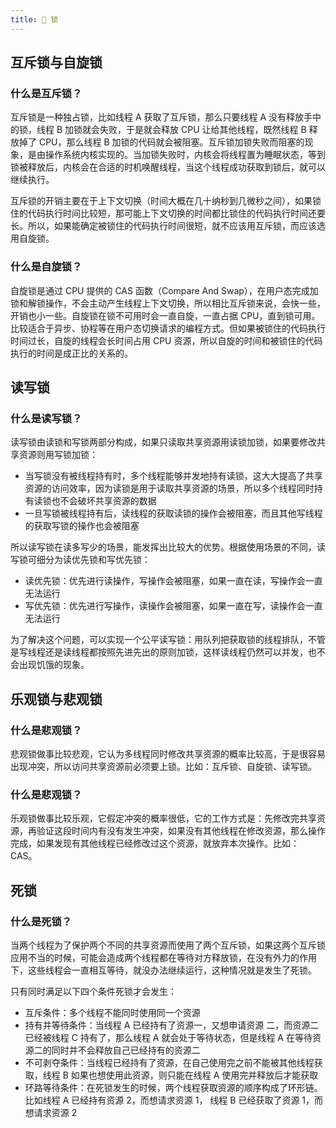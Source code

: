 ```yaml
---
title: 🧟 锁
---
```


## 互斥锁与自旋锁

### 什么是互斥锁？

互斥锁是一种独占锁，比如线程 A 获取了互斥锁，那么只要线程 A 没有释放手中的锁，线程 B 加锁就会失败，于是就会释放 CPU 让给其他线程，既然线程 B 释放掉了 CPU，那么线程 B 加锁的代码就会被阻塞。互斥锁加锁失败而阻塞的现象，是由操作系统内核实现的。当加锁失败时，内核会将线程置为睡眠状态，等到锁被释放后，内核会在合适的时机唤醒线程，当这个线程成功获取到锁后，就可以继续执行。

互斥锁的开销主要在于上下文切换（时间大概在几十纳秒到几微秒之间），如果锁住的代码执行时间比较短，那可能上下文切换的时间都比锁住的代码执行时间还要长。所以，如果能确定被锁住的代码执行时间很短，就不应该用互斥锁，而应该选用自旋锁。

### 什么是自旋锁？

自旋锁是通过 CPU 提供的 CAS 函数（Compare And Swap），在用户态完成加锁和解锁操作，不会主动产生线程上下文切换，所以相比互斥锁来说，会快一些，开销也小一些。自旋锁在锁不可用时会一直自旋，一直占据 CPU，直到锁可用。比较适合于异步、协程等在用户态切换请求的编程方式。但如果被锁住的代码执行时间过长，自旋的线程会长时间占用 CPU 资源，所以自旋的时间和被锁住的代码执行的时间是成正比的关系的。

## 读写锁

### 什么是读写锁？

读写锁由读锁和写锁两部分构成，如果只读取共享资源用读锁加锁，如果要修改共享资源则用写锁加锁：

- 当写锁没有被线程持有时，多个线程能够并发地持有读锁，这大大提高了共享资源的访问效率，因为读锁是用于读取共享资源的场景，所以多个线程同时持有读锁也不会破坏共享资源的数据
- 一旦写锁被线程持有后，读线程的获取读锁的操作会被阻塞，而且其他写线程的获取写锁的操作也会被阻塞

所以读写锁在读多写少的场景，能发挥出比较大的优势。根据使用场景的不同，读写锁可细分为读优先锁和写优先锁：

- 读优先锁：优先进行读操作，写操作会被阻塞，如果一直在读，写操作会一直无法运行
- 写优先锁：优先进行写操作，读操作会被阻塞，如果一直在写，读操作会一直无法运行

为了解决这个问题，可以实现一个公平读写锁：用队列把获取锁的线程排队，不管是写线程还是读线程都按照先进先出的原则加锁，这样读线程仍然可以并发，也不会出现饥饿的现象。

## 乐观锁与悲观锁

### 什么是悲观锁？

悲观锁做事比较悲观，它认为多线程同时修改共享资源的概率比较高，于是很容易出现冲突，所以访问共享资源前必须要上锁。比如：互斥锁、自旋锁、读写锁。

### 什么是悲观锁？

乐观锁做事比较乐观，它假定冲突的概率很低，它的工作方式是：先修改完共享资源，再验证这段时间内有没有发生冲突，如果没有其他线程在修改资源，那么操作完成，如果发现有其他线程已经修改过这个资源，就放弃本次操作。比如：CAS。

## 死锁

### 什么是死锁？

当两个线程为了保护两个不同的共享资源而使用了两个互斥锁，如果这两个互斥锁应用不当的时候，可能会造成两个线程都在等待对方释放锁，在没有外力的作用下，这些线程会一直相互等待，就没办法继续运行，这种情况就是发生了死锁。

只有同时满足以下四个条件死锁才会发生：

- 互斥条件：多个线程不能同时使用同一个资源
- 持有并等待条件：当线程 A 已经持有了资源一，又想申请资源 二，而资源二已经被线程 C 持有了，那么线程 A 就会处于等待状态，但是线程 A 在等待资源二的同时并不会释放自己已经持有的资源二
- 不可剥夺条件：当线程已经持有了资源，在自己使用完之前不能被其他线程获取，线程 B 如果也想使用此资源，则只能在线程 A 使用完并释放后才能获取
- 环路等待条件：在死锁发生的时候，两个线程获取资源的顺序构成了环形链。比如线程 A 已经持有资源 2，而想请求资源 1， 线程 B 已经获取了资源 1，而想请求资源 2
